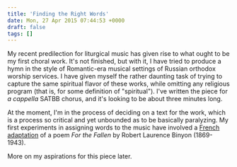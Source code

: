 ```yaml
---
title: 'Finding the Right Words'
date: Mon, 27 Apr 2015 07:44:53 +0000
draft: false
tags: []
---
```


My recent predilection for liturgical music has given rise to what ought to be my first choral work. It's not finished, but with it, I have tried to produce a hymn in the style of Romantic-era musical settings of Russian orthodox worship services. I have given myself the rather daunting task of trying to capture the same spiritual flavor of these works, while omitting any religious program (that is, for some definition of "spiritual"). I've written the piece for _a cappella_ SATBB chorus, and it's looking to be about three minutes long.

At the moment, I'm in the process of deciding on a text for the work, which is a process so critical and yet unbounded as to be basically paralyzing. My first experiments in assigning words to the music have involved a [French adaptation](http://www.veterans.gc.ca/fra/remembrance/get-involved/remembrance-day/guide-to-commemorative-services) of a poem _For the Fallen_ by Robert Laurence Binyon (1869-1943).

More on my aspirations for this piece later.
